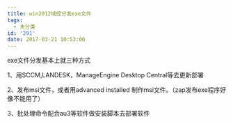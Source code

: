 ```yaml
---
title: win2012域控分发exe文件
tags:
  - 未分类
id: '291'
date: 2017-03-21 10:53:00
---
```


exe文件分发基本上就三种方式

1、用SCCM,LANDESK，ManageEngine Desktop Central等去更新部署

2、发布msi文件，或者用advanced installed 制作msi文件。（zap发布exe程序好像不能用了）

3、批处理命令配合au3等软件做安装脚本去部署软件